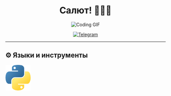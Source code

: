 <div align="center">

# Салют! 👋🏻🤓

![Coding GIF](https://i.giphy.com/media/v1.Y2lkPTc5MGI3NjExazhuZnBuN3ZhcW5vYzhlaDMyMnhjcHl0cWYwbzAwZHh6YW9oNHc4ZCZlcD12MV9pbnRlcm5hbF9naWZfYnlfaWQmY3Q9Zw/g2jj9VAIBluIreVNsb/giphy.gif)

[![Telegram](https://img.shields.io/badge/Telegram-2CA5E0?style=for-the-badge&logo=telegram&logoColor=white)](https://t.me/ABin_98)

</div>

---

## ⚙️ Языки и инструменты
<img src="images/python.png" width="80" height="80" />
